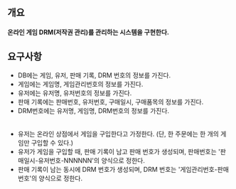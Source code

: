 
## 개요
#### 온라인 게임 DRM(저작권 관리)를 관리하는 시스템을 구현한다.
## 요구사항
- DB에는 게임, 유저, 판매 기록, DRM 번호의 정보를 가진다.
- 게임에는 게임명, 게임관리번호의 정보를 가진다.
- 유저에는 유저명, 유저번호의 정보를 가진다.
- 판매 기록에는 판매번호, 유저번호, 구매일시, 구매품목의 정보를 가진다.
- DRM번호에는 유저명, 게임명, DRM번호의 정보를 가진다.
######
- 유저는 온라인 상점에서 게임을 구입한다고 가정한다. (단, 한 주문에는 한 개의 게임만 구입할 수 있다.)
- 유저가 게임을 구입할 때, 판매 기록이 남고 판매 번호가 생성되며, 판매번호는 '판매일시-유저번호-NNNNNN'의 양식으로 정한다.
- 판매 기록이 남는 동시에 DRM 번호가 생성되며, DRM 번호는 '게임관리번호-판매번호'의 양식으로 정한다.
######
